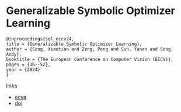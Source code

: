 # Generalizable Symbolic Optimizer Learning

```
@inproceedings{sol_eccv24,
title = {Generalizable Symbolic Optimizer Learning},
author = {Song, Xiaotian and Zeng, Peng and Sun, Yanan and Song, Andy},
booktitle = {The European Conference on Computer Vision (ECCV)},
pages = {36--52},
year = {2024}
}
```

links
- [ecva](https://www.ecva.net/papers/eccv_2024/papers_ECCV/html/10485_ECCV_2024_paper.php)
- [doi](https://link.springer.com/chapter/10.1007/978-3-031-73004-7_3)
